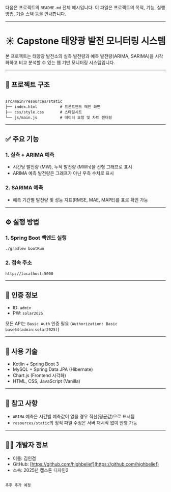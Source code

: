 다음은 프로젝트의 `README.md` 전체 예시입니다. 이 파일은 프로젝트의 목적, 기능, 실행 방법, 기술 스택 등을 안내합니다.

---

# ☀️ Capstone 태양광 발전 모니터링 시스템

본 프로젝트는 태양광 발전소의 실측 발전량과 예측 발전량(ARIMA, SARIMA)을 시각화하고 비교 분석할 수 있는 웹 기반 모니터링 시스템입니다.

---

## 📁 프로젝트 구조

```

src/main/resources/static
├── index.html          # 프론트엔드 메인 화면
├── css/style.css       # 스타일시트
└── js/main.js          # 데이터 요청 및 차트 렌더링

```

---

## ✅ 주요 기능

### 1. 실측 + ARIMA 예측
- 시간당 발전량 (MW), 누적 발전량 (MWh)을 선형 그래프로 표시
- ARIMA 예측 발전량은 그래프가 아닌 우측 수치로 표시

### 2. SARIMA 예측
- 예측 기간별 발전량 및 성능 지표(RMSE, MAE, MAPE)를 표로 확인 가능

---

## ⚙️ 실행 방법

### 1. Spring Boot 백엔드 실행
```bash
./gradlew bootRun
````

### 2. 접속 주소

```
http://localhost:5000
```

---

## 🔐 인증 정보

* ID: `admin`
* PW: `solar2025`

모든 API는 `Basic Auth` 인증 필요 (`Authorization: Basic base64(admin:solar2025)`)

---

## 🧪 사용 기술

* Kotlin + Spring Boot 3
* MySQL + Spring Data JPA (Hibernate)
* Chart.js (Frontend 시각화)
* HTML, CSS, JavaScript (Vanilla)

---

## 📌 참고 사항

* `ARIMA` 예측은 시간별 예측값이 없을 경우 직선(평균값)으로 표시됨
* `resources/static`의 정적 파일 수정은 서버 재시작 없이 반영 가능

---

## 👨‍💻 개발자 정보

* 이름: 김인겸
* GitHub: [https://github.com/highbelief](https://github.com/highbelief)
* 소속: 2025년 캡스톤 디자인2

```

추후 추가 예정
```
